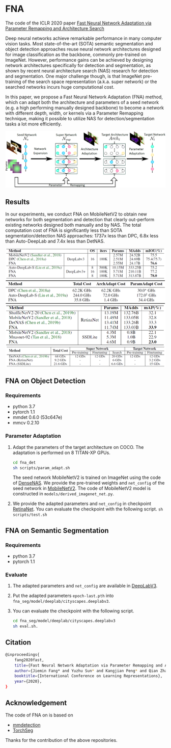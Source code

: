 # FNA

The code of the ICLR 2020 paper [Fast Neural Network Adaptation via Parameter Remapping and Architecture Search](https://openreview.net/forum?id=rklTmyBKPH)

Deep neural networks achieve remarkable performance in many computer vision tasks. Most state-of-the-art (SOTA) semantic segmentation and object detection approaches reuse neural network architectures designed for image classification as the backbone, commonly pre-trained on ImageNet. However, performance gains can be achieved by designing network architectures specifically for detection and segmentation, as shown by recent neural architecture search (NAS) research for detection and segmentation. One major challenge though, is that ImageNet pre-training of the search space representation (a.k.a. super network) or the searched networks incurs huge computational cost. 

In this paper, we propose a Fast Neural Network Adaptation (FNA) method, which can adapt both the architecture and parameters of a seed network (e.g. a high performing manually designed backbone) to become a network with different depth, width, or kernels via a Parameter Remapping technique, making it possible to utilize NAS for detection/segmentation tasks a lot more efficiently.

![framework](./imgs/framework.png)

## Results

In our experiments, we conduct FNA on MobileNetV2 to obtain new networks for both segmentation and detection that clearly out-perform existing networks designed both manually and by NAS. The total computation cost of FNA is significantly less than SOTA segmentation/detection NAS approaches: 1737x less than DPC, 6.8x less than Auto-DeepLab and 7.4x less than DetNAS.

![seg_results](./imgs/seg_results.png)
![seg_cost](./imgs/seg_cost.png)
![det_results](./imgs/det_results.png)
![det_cost](./imgs/det_cost.png)

## FNA on Object Detection

### Requirements

* python 3.7
* pytorch 1.1 
* mmdet 0.6.0 (53c647e)
* mmcv 0.2.10

### Parameter Adaptation

1. Adapt the parameters of the target architecture on COCO. The adaptation is performed on 8 TITAN-XP GPUs.

    ```bash
    cd fna_det
    sh scripts/param_adapt.sh
    ```

    The seed network MobileNetV2 is trained on ImageNet using the code of [DenseNAS](https://github.com/JaminFong/DenseNAS). We provide the pre-trained weights and `net_config` of the seed network in [MobileNetV2](https://drive.google.com/open?id=1XW0NxkLckKQ68s6V7nf7vF4qe1WsL3GE). The code of MobileNetV2 model is constructed in `models/derived_imagenet_net.py`.

2. We provide the adapted parameters and `net_config` in checkpoint [RetinaNet](https://drive.google.com/open?id=1BatmfFQ6ArcYN3l8OD9epl3asRhjx1yx). You can evaluate the checkpoint with the following script.
`sh scripts/test.sh`

## FNA on Semantic Segmentation

### Requirements

* python 3.7
* pytorch 1.1

### Evaluate

1. The adapted parameters and `net_config` are available in [DeepLabV3](https://drive.google.com/open?id=1dNK5QEn-Mhcx20fctz7Zo9yZzDzCvyBt).

2. Put the adapted parameters `epoch-last.pth` into `fna_seg/model/deeplab/cityscapes.deeplabv3`.

3. You can evaluate the checkpoint with the following script. 

    ```bash
    cd fna_seg/model/deeplab/cityscapes.deeplabv3
    sh eval.sh.
    ```

## Citation

```bash
@inproceedings{
    fang2020fast,
    title={Fast Neural Network Adaptation via Parameter Remapping and Architecture Search},
    author={Jiemin Fang* and Yuzhu Sun* and Kangjian Peng* and Qian Zhang and Yuan Li and Wenyu Liu and Xinggang Wang},
    booktitle={International Conference on Learning Representations},
    year={2020},
}
```

## Acknowledgement

The code of FNA on is based on 

* [mmdetection](https://github.com/open-mmlab/mmdetection/tree/v0.6.0)
* [TorchSeg](https://github.com/ycszen/TorchSeg)

Thanks for the contribution of the above repositories.

